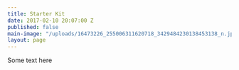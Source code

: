 ```yaml
---
title: Starter Kit
date: 2017-02-10 20:07:00 Z
published: false
main-image: "/uploads/16473226_255006311620718_3429484230138453138_n.jpg"
layout: page
---
```


Some text here